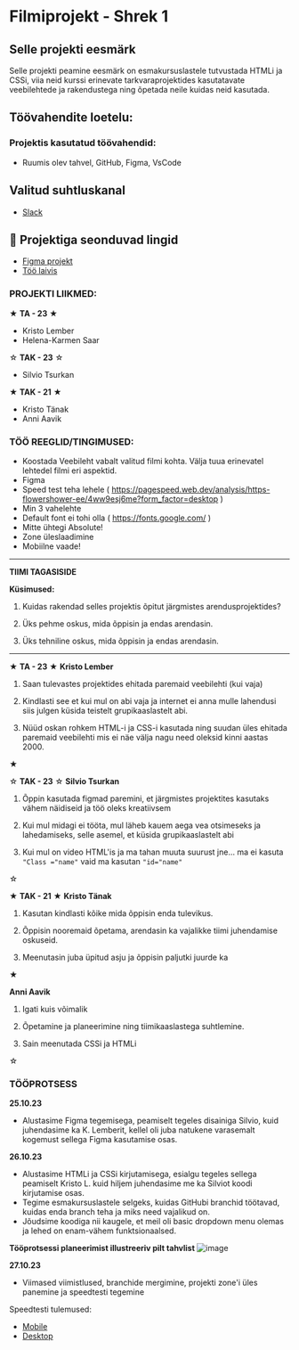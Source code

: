 # Filmiprojekt - Shrek 1

## Selle projekti eesmärk
Selle projekti peamine eesmärk on esmakursuslastele tutvustada HTMLi ja CSSi, viia neid kurssi erinevate tarkvaraprojektides kasutatavate veebilehtede ja rakendustega ning õpetada neile kuidas neid kasutada. 

## Töövahendite loetelu:
### Projektis kasutatud töövahendid:
* Ruumis olev tahvel, GitHub, Figma, VsCode

## Valitud suhtluskanal
* [Slack](https://slack.com/)

## 📓 Projektiga seonduvad lingid
* [Figma projekt](https://www.figma.com/file/6L20v2GF4Jryiq4jq6BUZU/Shrek?type=design&node-id=0%3A1&mode=design&t=Dx9mScoxs4hwG4Iq-1)
* [Töö laivis](https://tak21aavik.itmajakas.ee/Filmiprojekt_SHREK/credits.html)


### PROJEKTI LIIKMED:

★ **TA - 23** ★
- Kristo Lember
- Helena-Karmen Saar

☆ **TAK - 23** ☆
- Silvio Tsurkan

★ **TAK - 21** ★
- Kristo Tänak
- Anni Aavik
  

### TÖÖ REEGLID/TINGIMUSED:
* Koostada Veebileht vabalt valitud filmi kohta. Välja tuua erinevatel lehtedel filmi eri aspektid.
* Figma
* Speed test teha lehele ( https://pagespeed.web.dev/analysis/https-flowershower-ee/4ww9esj6me?form_factor=desktop )
* Min 3 vahelehte
* Default font ei tohi olla  ( https://fonts.google.com/ )
* Mitte ühtegi Absolute!
* Zone üleslaadimine
* Mobiilne vaade!

---
**TIIMI TAGASISIDE**

**Küsimused:**
1. Kuidas rakendad selles projektis õpitut järgmistes arendusprojektides?


2. Üks pehme oskus, mida õppisin ja endas arendasin.


3. Üks tehniline oskus, mida õppisin ja endas arendasin.

---




★ **TA - 23** ★
**Kristo Lember**

1. Saan tulevastes projektides ehitada paremaid veebilehti (kui vaja)


2. Kindlasti see et kui mul on abi vaja ja internet ei anna mulle lahendusi siis julgen küsida teistelt grupikaaslastelt abi.


3. Nüüd oskan rohkem HTML-i ja CSS-i kasutada ning suudan üles ehitada paremaid veebilehti mis ei näe välja nagu need oleksid kinni aastas 2000.

★

☆ **TAK - 23** ☆
**Silvio Tsurkan**

1. Õppin kasutada figmad paremini, et järgmistes projektites kasutaks vähem näidiseid ja töö oleks kreatiivsem

2. Kui mul midagi ei tööta, mul läheb kauem aega vea otsimeseks ja lahedamiseks, selle asemel, et küsida grupikaaslastelt abi

3. Kui mul on video HTML'is ja ma tahan muuta suurust jne... ma ei kasuta ```"Class ="name"``` vaid ma kasutan ```"id="name"```

☆

★ **TAK - 21** ★
**Kristo Tänak**

1. Kasutan kindlasti kõike mida õppisin enda tulevikus.
 
2. Õppisin nooremaid õpetama, arendasin ka vajalikke tiimi juhendamise oskuseid.

3. Meenutasin juba üpitud asju ja õppisin paljutki juurde ka

★

**Anni Aavik**

1. Igati kuis võimalik
 
2. Õpetamine ja planeerimine ning tiimikaaslastega suhtlemine. 

3. Sain meenutada CSSi ja HTMLi

☆


### TÖÖPROTSESS

**25.10.23**
* Alustasime Figma tegemisega, peamiselt tegeles disainiga Silvio, kuid juhendasime ka K. Lemberit, kellel oli juba natukene varasemalt kogemust sellega Figma kasutamise osas.

**26.10.23**
* Alustasime HTMLi ja CSSi kirjutamisega, esialgu tegeles sellega peamiselt Kristo L. kuid hiljem juhendasime me ka Silviot koodi kirjutamise osas.
* Tegime esmakursuslastele selgeks, kuidas GitHubi branchid töötavad, kuidas enda branch teha ja miks need vajalikud on.
* Jõudsime koodiga nii kaugele, et meil oli basic dropdown menu olemas ja lehed on enam-vähem funktsionaalsed.

**Tööprotsessi planeerimist illustreeriv pilt tahvlist**
![image](https://github.com/4avik/FIlmiprojekt/assets/91154227/cf3aad99-a840-49e8-aed3-7f8788767329)


**27.10.23**
* Viimased viimistlused, branchide mergimine, projekti zone'i üles panemine ja speedtesti tegemine

Speedtesti tulemused:
- [Mobile](https://pagespeed.web.dev/analysis/https-tak21aavik-itmajakas-ee-Filmiprojekt_SHREK-index-html/wbgsrdwr3l?form_factor=mobile)
- [Desktop](https://pagespeed.web.dev/analysis/https-tak21aavik-itmajakas-ee-Filmiprojekt_SHREK-index-html/wbgsrdwr3l?form_factor=desktop)

